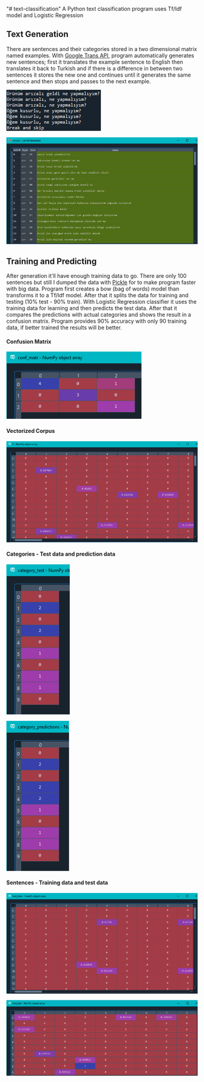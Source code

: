 "# text-classification" 
A Python text classification program uses Tf/Idf model and Logistic Regression

## Text Generation
There are sentences and their categories stored in a two dimensional matrix named examples. With [Google Trans API](https://pypi.org/project/googletrans/), program automatically generates new sentences; first it translates the example sentence to English then translates it back to Turkish and if there is a difference in between two sentences it stores the new one and continues until it generates the same sentence and then stops and passes to the next example.

![generation](in_app_screenshots/generation.png)

![corpus](in_app_screenshots/corpus.png)

## Training and Predicting
After generation it'll have enough training data to go. There are only 100 sentences but still I dumped the data with [Pickle](https://docs.python.org/3/library/pickle.html) for to make program faster with big data. Program first creates a bow (bag of words) model than transforms it to a Tf/Idf model. After that it splits the data for training and testing (10% test - 90% train).
With Logistic Regression classifier it uses the training data for learning and then predicts the test data. After that it compares the predictions with actual categories and shows the result in a confusion matrix. Program provides 90% accuracy with only 90 training data, if better trained the results will be better.

#### Confusion Matrix
![matrix](in_app_screenshots/confussion_matrix.png)

#### Vectorized Corpus
![X](in_app_screenshots/X_vectorized.png)

#### Categories - Test data and prediction data
![category test](in_app_screenshots/category_test.png)

![category prediction](in_app_screenshots/category_predictions.png)

#### Sentences - Training data and test data
![sentences test](in_app_screenshots/text_train.png)

![sentences test](in_app_screenshots/text_test.png)